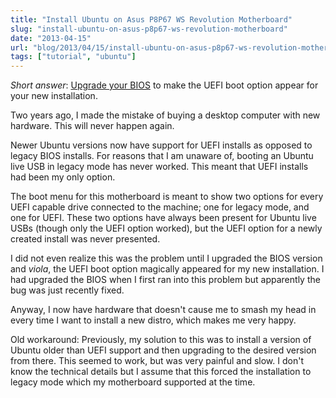 ```yaml
---
title: "Install Ubuntu on Asus P8P67 WS Revolution Motherboard"
slug: "install-ubuntu-on-asus-p8p67-ws-revolution-motherboard"
date: "2013-04-15"
url: "blog/2013/04/15/install-ubuntu-on-asus-p8p67-ws-revolution-motherboard.html"
tags: ["tutorial", "ubuntu"]
---
```


*Short answer*: [Upgrade your BIOS](https://support.asus.com/download.aspx?SLanguage=en&m=P8P67%20WS%20Revolution&p=1&s=39&os=30&hashedid=dzgoion0wgHoT7tp) to make the UEFI boot option appear for your new installation.

Two years ago, I made the mistake of buying a desktop computer with new hardware. This will never happen again.

Newer Ubuntu versions now have support for UEFI installs as opposed to legacy BIOS installs. For reasons that I am unaware of, booting an Ubuntu live USB in legacy mode has never worked. This meant that UEFI installs had been my only option.

The boot menu for this motherboard is meant to show two options for every UEFI capable drive connected to the machine; one for legacy mode, and one for UEFI. These two options have always been present for Ubuntu live USBs (though only the UEFI option worked), but the UEFI option for a newly created install was never presented.

I did not even realize this was the problem until I upgraded the BIOS version and *viola*, the UEFI boot option magically appeared for my new installation. I had upgraded the BIOS when I first ran into this problem but apparently the bug was just recently fixed.

Anyway, I now have hardware that doesn't cause me to smash my head in every time I want to install a new distro, which makes me very happy.

Old workaround: Previously, my solution to this was to install a version of Ubuntu older than UEFI support and then upgrading to the desired version from there. This seemed to work, but was very painful and slow. I don't know the technical details but I assume that this forced the installation to legacy mode which my motherboard supported at the time.



